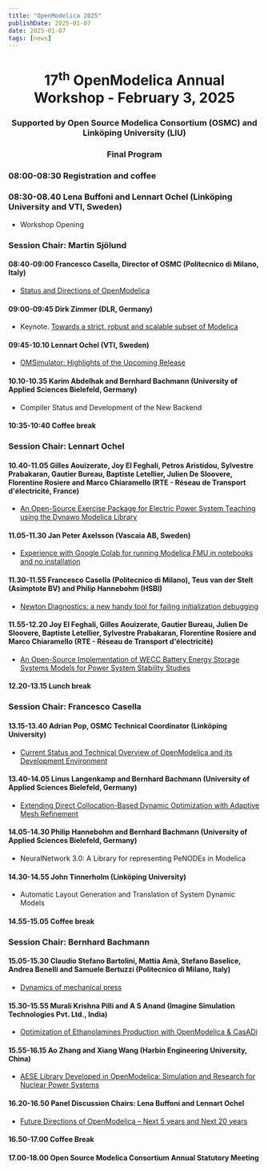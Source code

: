 ```yaml
---
title: "OpenModelica 2025"
publishDate: 2025-01-07
date: 2025-01-07
tags: [news]
---
```



<center>
<h1>17<sup>th</sup> OpenModelica Annual Workshop - February 3, 2025</h1>
<h3>Supported by Open Source Modelica Consortium (OSMC) and Linköping University (LIU)</h3>
<h3>Final Program</h3>
</center>

### 08:00-08:30 Registration and coffee

### 08:30-08.40 Lena Buffoni and Lennart Ochel (Linköping University and VTI, Sweden)

- Workshop Opening

### Session Chair: Martin Sjölund
#### 08:40-09:00 Francesco Casella, Director of OSMC (Politecnico di Milano, Italy)

- [Status and Directions of OpenModelica](/images/M_images/OpenModelicaWorkshop_2025/OpenModelica2025-talk01-FrancescoCasella-OpenModelica-Workshop-StatusDirections.pdf)

#### 09:00-09:45 Dirk Zimmer (DLR, Germany)

- Keynote. [Towards a strict, robust and scalable subset of Modelica](/images/M_images/OpenModelicaWorkshop_2025/2025-02-03_ModelicaLite.pdf)

#### 09:45-10.10 Lennart Ochel (VTI, Sweden)

- [OMSimulator: Highlights of the Upcoming Release](/images/M_images/OpenModelicaWorkshop_2025/2025-02-03_OMSimulator.pdf)

#### 10.10-10.35 Karim Abdelhak and Bernhard Bachmann (University of Applied Sciences Bielefeld, Germany)

- Compiler Status and Development of the New Backend


#### 10:35-10:40 Coffee break

### Session Chair: Lennart Ochel
#### 10.40-11.05 Gilles Aouizerate, Joy El Feghali, Petros Aristidou, Sylvestre Prabakaran, Gautier Bureau, Baptiste Letellier, Julien De Sloovere, Florentine Rosiere and Marco Chiaramello (RTE - Réseau de Transport d'électricité, France)

- [An Open-Source Exercise Package for Electric Power System Teaching using the Dynawo Modelica Library](/images/M_images/OpenModelicaWorkshop_2025/2025-02-03_Joy_El_Feghali_OMWorkshop_2025_Dynawo_Exercise_package_VF.pdf)

#### 11.05-11.30 Jan Peter Axelsson (Vascaia AB, Sweden)

- [Experience with Google Colab for running Modelica FMU in notebooks and no installation](/images/M_images/OpenModelicaWorkshop_2025/2025-02-03_Google_Colab_FMU_Notebooks.pdf)

#### 11.30-11.55 Francesco Casella (Politecnico di Milano), Teus van der Stelt (Asimptote BV) and Philip Hannebohm (HSBI)

- [Newton Diagnostics: a new handy tool for failing initialization debugging](/images/M_images/OpenModelicaWorkshop_2025/2025-02-03_Newton_Diagnostics.pdf)

#### 11.55-12.20 Joy El Feghali, Gilles Aouizerate, Gautier Bureau, Julien De Sloovere, Baptiste Letellier, Sylvestre Prabakaran, Florentine Rosiere and Marco Chiaramello (RTE - Réseau de Transport d'électricité)

- [An Open-Source Implementation of WECC Battery Energy Storage Systems Models for Power System Stability Studies](/images/M_images/OpenModelicaWorkshop_2025/2025-02-03_Joy_El_Feghali_OMWorkshop_2025_WECC_models_VF.pdf)

#### 12.20-13.15 Lunch break


### Session Chair: Francesco Casella
#### 13.15-13.40 Adrian Pop, OSMC Technical Coordinator (Linköping University)

- [Current Status and Technical Overview of OpenModelica and its Development Environment](/images/M_images/OpenModelicaWorkshop_2025/2025-02-03_adrpo-OpenModelica.pdf)

#### 13.40-14.05 Linus Langenkamp and Bernhard Bachmann (University of Applied Sciences Bielefeld, Germany)

- [Extending Direct Collocation-Based Dynamic Optimization with Adaptive Mesh Refinement](/images/M_images/OpenModelicaWorkshop_2025/2025-02-03_langenkamp_mesh_refinement.pdf)

#### 14.05-14.30 Philip Hannebohm and Bernhard Bachmann (University of Applied Sciences Bielefeld, Germany)

- NeuralNetwork 3.0: A Library for representing PeNODEs in Modelica

#### 14.30-14.55 John Tinnerholm (Linköping University)

- Automatic Layout Generation and Translation of System Dynamic Models

#### 14.55-15.05 Coffee break

### Session Chair: Bernhard Bachmann
#### 15.05-15.30 Claudio Stefano Bartolini, Mattia Amà, Stefano Baselice, Andrea Benelli and Samuele Bertuzzi (Politecnico  di Milano, Italy)

- [Dynamics of mechanical press](/images/M_images/OpenModelicaWorkshop_2025/2025-02-03_Dynamics_of_mechanical_press.pdf)

#### 15.30-15.55 Murali Krishna Pilli and A S Anand (Imagine Simulation Technologies Pvt. Ltd., India)

- [Optimization of Ethanolamines Production with OpenModelica & CasADi](/images/M_images/OpenModelicaWorkshop_2025/Pilli_et_al_Optimization_of_Ethanolamines_Production_V0.7.pdf)

#### 15.55-16.15 Ao Zhang and Xiang Wang (Harbin Engineering University, China)

- [AESE Library Developed in OpenModelica: Simulation and Research for Nuclear Power Systems](/images/M_images/OpenModelicaWorkshop_2025/AESE_Library_Developed_in_OpenModelica_Simulation_and_Research_for_Nuclear_PowerSystems_AoZhang.pdf)

#### 16.20-16.50 Panel Discussion Chairs: Lena Buffoni and Lennart Ochel

- [Future Directions of OpenModelica – Next 5 years and Next 20 years](/images/M_images/OpenModelicaWorkshop_2025/2025-02-03_Panel_Discussion.pdf)

#### 16.50-17.00 Coffee Break

#### 17.00-18.00	Open Source Modelica Consortium Annual Statutory Meeting

